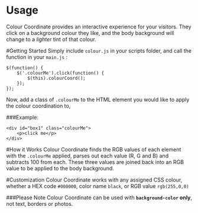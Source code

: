 # Usage
Colour Coordinate provides an interactive experience for your visitors. They click on a background colour they like, and the body background will change to a *lighter* tint of that colour. 

#Getting Started 
Simply include `colour.js` in your scripts folder, and call the function in your `main.js` :

```
$(function() {
	$('.colourMe').click(function() {
		$(this).colourCoord();
	});
});  
```

Now, add a class of `.colourMe` to the HTML element you would like to apply the colour coordination to, 

###Example:
```	
<div id="box1" class="colourMe">
	<p>click me</p>
</div>
```

#How it Works
Colour Coordinate finds the RGB values of each element with the `.colourMe` applied, parses out each value (R, G and B) and subtracts 100 from each. These three values are joined back into an RGB value to be applied to the body background. 

#Customization
Colour Coordinate works with any assigned CSS colour, whether a HEX code `#000000`, color name `black`, or RGB value `rgb(255,0,0)`

###Please Note
Colour Coordinate can be used with **`background-color` only**, not text, borders or photos. 

